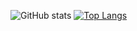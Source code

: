 ![GitHub stats](https://github-readme-stats-rampant.vercel.app/api?username=rampantspark&show_icons=true&theme=synthwave&count_private=true)
[![Top Langs](https://github-readme-stats-rampant.vercel.app/api/top-langs/?username=rampantspark&theme=synthwave&langs_count=12&hide=css,asp.net,html,scss,shell,typescript,glsl,haxe,meson,makefile,nix,roff)](https://github.com/anuraghazra/github-readme-stats)


